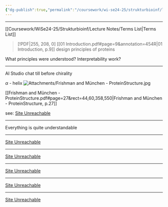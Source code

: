 ```yaml
---
{"dg-publish":true,"permalink":"/coursework/wi-se24-25/strukturbioinf/lecture-notes/lecture-n/","noteIcon":""}
---
```


---
[[Coursework/WiSe24-25/Strukturbioinf/Lecture Notes/Terms List\|Terms List]]




> [!PDF|255, 208, 0] [[01 Introduction.pdf#page=9&annotation=454R|01 Introduction, p.9]]
> design principles of proteins


What principles were understood? 
Interpretability work? 

----

AI Studio chat till before chirality


$\alpha$ - helix ![Attachments/Frishman and München - ProteinStructure.jpg](/img/user/Attachments/Frishman%20and%20M%C3%BCnchen%20-%20ProteinStructure.jpg)

[[Frishman and München - ProteinStructure.pdf#page=27&rect=44,60,358,550|Frishman and München - ProteinStructure, p.27]]


see: [Site Unreachable](https://aistudio.google.com/prompts/12GZeQOkO9-kUybHq3HanS1o7SB4rT2w5)


----
Everything is quite understandable




----

[Site Unreachable](https://aistudio.google.com/prompts/193GUkoieUk5TXhqi_lm7js3pWH_OgXV4)


---
[Site Unreachable](https://aistudio.google.com/prompts/1nMcxVddncEn5P2yYn0MIW-2mSOhsx7jV)

---
[Site Unreachable](https://aistudio.google.com/prompts/1ME7FGysgqFrFDyY_JZC9ldeDOKbaw5ep)

---
[Site Unreachable](https://aistudio.google.com/prompts/19B2PvSrp2sBsQ8L7UjraoezE4uVrJu8x)

---
[Site Unreachable](https://aistudio.google.com/prompts/1xz-m6m-rP7kpeaGb3tstOykZV0XL25Za)

